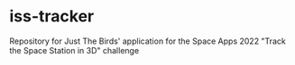# iss-tracker
Repository for Just The Birds' application for the Space Apps 2022 "Track the Space Station in 3D" challenge
